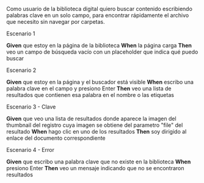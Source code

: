 Como usuario de la biblioteca digital quiero buscar contenido escribiendo palabras clave en un solo campo, para encontrar rápidamente el archivo que necesito sin navegar por carpetas.

Escenario 1

**Given** que estoy en la página de la biblioteca
**When** la página carga
**Then** veo un campo de búsqueda vacío con un placeholder que indica qué puedo buscar

Escenario 2

**Given** que estoy en la página y el buscador está visible
**When** escribo una palabra clave en el campo y presiono Enter
**Then** veo una lista de resultados que contienen esa palabra en el nombre o las etiquetas

Escenario 3 - Clave

**Given** que veo una lista de resultados donde aparece la imagen del thumbnail del registro cuya imagen se obtiene del parametro "file" del resultado
**When** hago clic en uno de los resultados
**Then** soy dirigido al enlace del documento correspondiente

Escenario 4 - Error

**Given** que escribo una palabra clave que no existe en la biblioteca
**When** presiono Enter
**Then** veo un mensaje indicando que no se encontraron resultados
